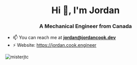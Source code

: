 <h1 align="center">Hi 👋, I'm Jordan</h1>
<h3 align="center">A Mechanical Engineer from Canada</h3>

<!-- - 📝 You can view more information about me, what I do for fun and my personal and professional projects at [https://jordancook.dev/](https://jordancook.dev/)
-->
- 📫 You can reach me at **jordan@jordancook.dev**
- ⚡ Website: https://jordan.cook.engineer
<!--
**misterjtc/misterjtc** is a ✨ _special_ ✨ repository because its `README.md` (this file) appears on your GitHub profile.

Here are some ideas to get you started:

- 🔭 I’m currently working on ...
- 🌱 I’m currently learning ...
- 👯 I’m looking to collaborate on ...
- 🤔 I’m looking for help with ...
- 💬 Ask me about ...
- 📫 How to reach me: ...
- ⚡ Fun fact: ...
-->

<p align="left"> <img src="https://komarev.com/ghpvc/?username=misterjtc&style=flat-square" alt="misterjtc" /> </p>
